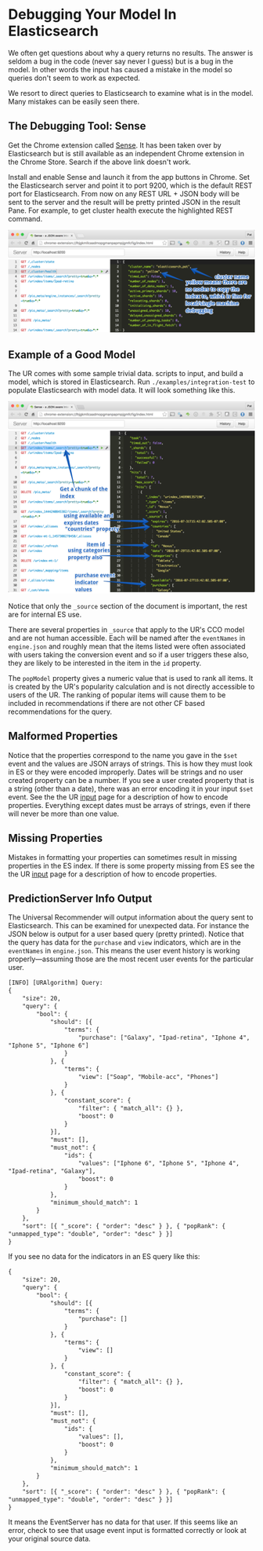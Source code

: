 # Debugging Your Model In Elasticsearch

We often get questions about why a query returns no results. The answer is seldom a bug in the code (never say never I guess) but is a bug in the model. In other words the input has caused a mistake in the model so queries don't seem to work as expected.

We resort to direct queries to Elasticsearch to examine what is in the model. Many mistakes can be easily seen there.

## The Debugging Tool: Sense

Get the Chrome extension called [Sense](https://chrome.google.com/webstore/detail/sense-beta/lhjgkmllcaadmopgmanpapmpjgmfcfig?utm_source=chrome-ntp-icon). It has been taken over by Elasticsearch but is still available as an independent Chrome extension in the Chrome Store. Search if the above link doesn't work.

Install and enable Sense and launch it from the app buttons in Chrome. Set the Elasticsearch server and point it to port 9200, which is the default REST port for Elasticsearch. From now on any REST URL + JSON body will be sent to the server and the result will be pretty printed JSON in the result Pane. For example, to get cluster health execute the highlighted REST command.

![image](/images/ur-sense-cluster-health.png)

## Example of a Good Model

The UR comes with some sample trivial data. scripts to input, and build a model, which is stored in Elasticsearch. Run `./examples/integration-test` to populate Elasticsearch with model data. It will look something like this.

![image](/images/ur-sense-good-model.png)

Notice that only the `_source` section of the document is important, the rest are for internal ES use.

There are several properties in `_source` that apply to the UR's CCO model and are not human accessible. Each will be named after the `eventNames` in `engine.json` and roughly mean that the items listed were often associated with users taking the conversion event and so if a user triggers these also, they are likely to be interested in the item in the `id` property.

The `popModel` property gives a numeric value that is used to rank all items. It is created by the UR's popularity calculation and is not directly accessible to users of the UR. The ranking of popular items will cause them to be included in recommendations if there are not other CF based recommendations for the query.

## Malformed Properties 

Notice that the properties correspond to the name you gave in the `$set` event and the values are JSON arrays of strings. This is how they must look in ES or they were encoded improperly. Dates will be strings and no user created property can be a number. If you see a user created property that is a string (other than a date), there was an error encoding it in your input `$set` event. See the the UR [input](/docs/ur_input) page for a description of how to encode properties. Everything except dates must be arrays of strings, even if there will never be more than one value.

## Missing Properties

Mistakes in formatting your properties can sometimes result in missing properties in the ES index. If there is some property missing from ES see the the UR [input](/docs/ur_input) page for a description of how to encode properties.

## PredictionServer Info Output

The Universal Recommender will output information about the query sent to Elasticsearch. This can be examined for unexpected data. For instance the JSON below is output for a user based query (pretty printed). Notice that the query has data for the `purchase` and `view` indicators, which are in the `eventNames` in `engine.json`. This means the user event history is working properly&mdash;assuming those are the most recent user events for the particular user. 

    [INFO] [URAlgorithm] Query: 
    {
        "size": 20,
        "query": {
            "bool": {
                "should": [{
                    "terms": {
                        "purchase": ["Galaxy", "Ipad-retina", "Iphone 4", "Iphone 5", "Iphone 6"]
                    }
                }, {
                    "terms": {
                        "view": ["Soap", "Mobile-acc", "Phones"]
                    }
                }, {
                    "constant_score": {
                        "filter": { "match_all": {} },
                        "boost": 0
                    }
                }],
                "must": [],
                "must_not": {
                    "ids": {
                        "values": ["Iphone 6", "Iphone 5", "Iphone 4", "Ipad-retina", "Galaxy"],
                        "boost": 0
                    }
                },
                "minimum_should_match": 1
            }
        },
        "sort": [{ "_score": { "order": "desc" } }, { "popRank": { "unmapped_type": "double", "order": "desc" } }]
    }


If you see no data for the indicators in an ES query like this:

    {
        "size": 20,
        "query": {
            "bool": {
                "should": [{
                    "terms": {
                        "purchase": []
                    }
                }, {
                    "terms": {
                        "view": []
                    }
                }, {
                    "constant_score": {
                        "filter": { "match_all": {} },
                        "boost": 0
                    }
                }],
                "must": [],
                "must_not": {
                    "ids": {
                        "values": [],
                        "boost": 0
                    }
                },
                "minimum_should_match": 1
            }
        },
        "sort": [{ "_score": { "order": "desc" } }, { "popRank": { "unmapped_type": "double", "order": "desc" } }]
    }

    
It means the EventServer has no data for that user. If this seems like an error, check to see that usage event input is formatted correctly or look at your original source data.
